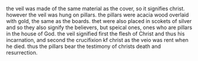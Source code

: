 the veil was made of the same material as the cover, so it signifies christ.
 however the veil was hung on pillars. the pillars were acacia wood overlaid with gold,
 the same as the boards. thet were also placed in scokets of silver and so they also signify the believers, but speical ones, ones who
 are pillars in the house of God. the veil signified first the flesh of Christ and thus his
 incarnation, and second the crucifixion kf christ as the veio was rent when he died. thus
 the pillars bear the testimony of christs death and resurrection.
